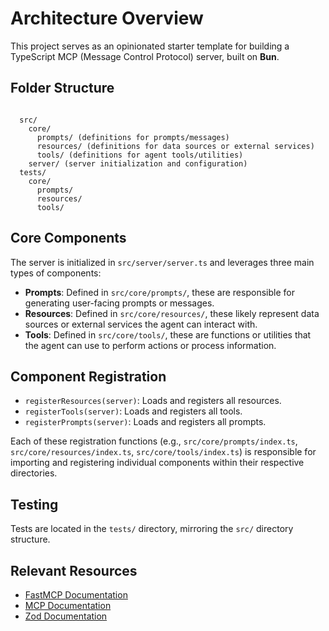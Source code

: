 # Architecture Overview

This project serves as an opinionated starter template for building a TypeScript MCP (Message Control Protocol) server, built on **Bun**.

## Folder Structure

```

  src/
    core/
      prompts/ (definitions for prompts/messages)
      resources/ (definitions for data sources or external services)
      tools/ (definitions for agent tools/utilities)
    server/ (server initialization and configuration)
  tests/
    core/
      prompts/
      resources/
      tools/
```

## Core Components

The server is initialized in `src/server/server.ts` and leverages three main types of components:

- **Prompts**: Defined in `src/core/prompts/`, these are responsible for generating user-facing prompts or messages.
- **Resources**: Defined in `src/core/resources/`, these likely represent data sources or external services the agent can interact with.
- **Tools**: Defined in `src/core/tools/`, these are functions or utilities that the agent can use to perform actions or process information.

## Component Registration

- `registerResources(server)`: Loads and registers all resources.
- `registerTools(server)`: Loads and registers all tools.
- `registerPrompts(server)`: Loads and registers all prompts.

Each of these registration functions (e.g., `src/core/prompts/index.ts`, `src/core/resources/index.ts`, `src/core/tools/index.ts`) is responsible for importing and registering individual components within their respective directories.

## Testing

Tests are located in the `tests/` directory, mirroring the `src/` directory structure.

## Relevant Resources

- [FastMCP Documentation](https://github.com/punkpeye/fastmcp) 
- [MCP Documentation](https://modelcontextprotocol.io/introduction)
- [Zod Documentation](https://zod.dev/)
